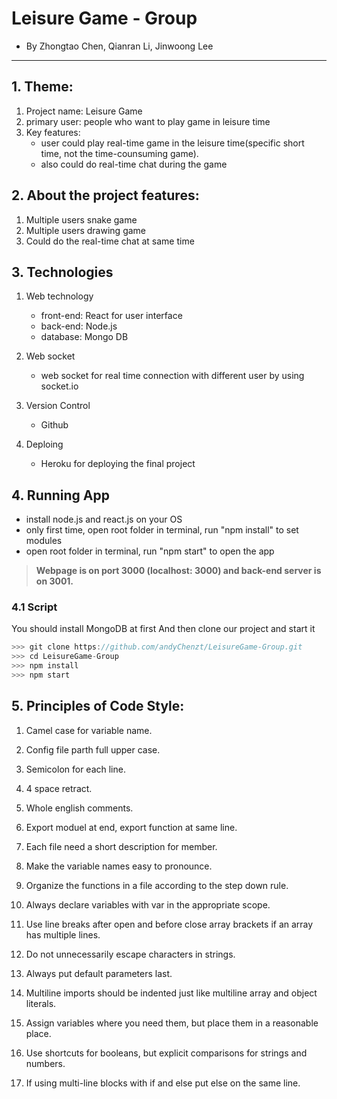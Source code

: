 # Leisure Game - Group 
 + By Zhongtao Chen, Qianran Li, Jinwoong Lee

---------------------------------------------------


## 1. Theme:
1. Project name: Leisure Game
2. primary user: people who want to play game in leisure time
3. Key features: 
	+ user could play real-time game in the leisure time(specific short time, not the time-counsuming game).
	+ also could do real-time chat during the game

## 2. About the project features:
1. Multiple users snake game
2. Multiple users drawing game
3. Could do the real-time chat at same time

## 3. Technologies
1. Web technology
	+ front-end: React for user interface
	+ back-end: Node.js 
	+ database: Mongo DB

2. Web socket
	+ web socket for real time connection with different user by using socket.io

3. Version Control
	+ Github

4. Deploing
	+ Heroku for deploying the final project

## 4. Running App
 + install node.js and react.js on your OS
 + only first time, open root folder in terminal, run "npm install" to set modules
 + open root folder in terminal, run "npm start" to open the app
 >**Webpage is on port 3000 (localhost: 3000) and back-end server is on 3001.**
 
### 4.1 Script
You should install MongoDB at first
And then clone our project and start it
``` javascript
>>> git clone https://github.com/andyChenzt/LeisureGame-Group.git
>>> cd LeisureGame-Group
>>> npm install
>>> npm start
```

## 5. Principles of Code Style:
1. Camel case for variable name.

2. Config file parth full upper case.

3. Semicolon for each line.

4. 4 space retract.

5. Whole english comments.

6. Export moduel at end, export function at same line.

7. Each file need a short description for member.

8. Make the variable names easy to pronounce.

9. Organize the functions in a file according to the step down rule.

10. Always declare variables with var in the appropriate scope.

11. Use line breaks after open and before close array brackets if an array has multiple lines.

12. Do not unnecessarily escape characters in strings.

13. Always put default parameters last.

14. Multiline imports should be indented just like multiline array and object literals.

15. Assign variables where you need them, but place them in a reasonable place.

16. Use shortcuts for booleans, but explicit comparisons for strings and numbers.

17. If using multi-line blocks with if and else put else on the same line.

